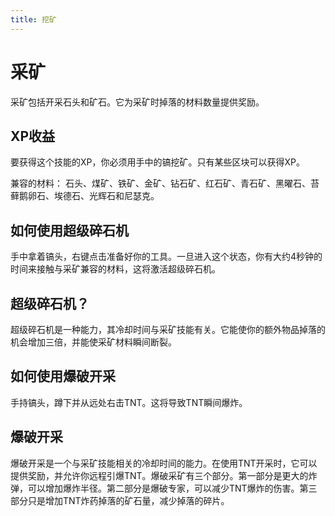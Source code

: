 ```yaml
---
title: 挖矿
---
```


# 采矿

采矿包括开采石头和矿石。它为采矿时掉落的材料数量提供奖励。

## XP收益

要获得这个技能的XP，你必须用手中的镐挖矿。只有某些区块可以获得XP。

兼容的材料： 石头、煤矿、铁矿、金矿、钻石矿、红石矿、青石矿、黑曜石、苔藓鹅卵石、埃德石、光辉石和尼瑟克。

## 如何使用超级碎石机

手中拿着镐头，右键点击准备好你的工具。一旦进入这个状态，你有大约4秒钟的时间来接触与采矿兼容的材料，这将激活超级碎石机。

## 超级碎石机？

超级碎石机是一种能力，其冷却时间与采矿技能有关。它能使你的额外物品掉落的机会增加三倍，并能使采矿材料瞬间断裂。

## 如何使用爆破开采

手持镐头，蹲下并从远处右击TNT。这将导致TNT瞬间爆炸。

## 爆破开采

爆破开采是一个与采矿技能相关的冷却时间的能力。在使用TNT开采时，它可以提供奖励，并允许你远程引爆TNT。爆破采矿有三个部分。第一部分是更大的炸弹，可以增加爆炸半径。第二部分是爆破专家，可以减少TNT爆炸的伤害。第三部分只是增加TNT炸药掉落的矿石量，减少掉落的碎片。